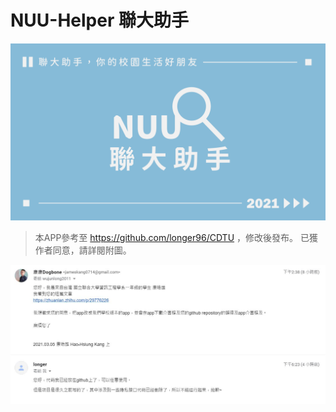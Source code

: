 # NUU-Helper 聯大助手

![Banner](https://github.com/Dogbone0714/NUU-Helper/blob/main/images/banner1.png)


> 本APP參考至 https://github.com/longer96/CDTU ，修改後發布。
> 已獲作者同意，請詳閱附圖。
>
![APP修改授權證明](https://github.com/Dogbone0714/NUU-Helper/blob/main/images/license.JPG)
